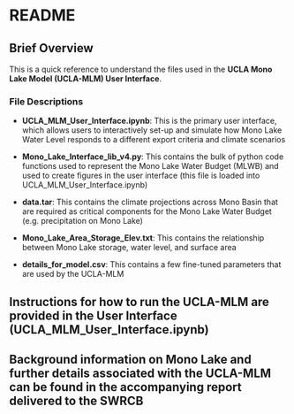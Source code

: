 # README

## Brief Overview

This is a quick reference to understand the files used in the **UCLA Mono Lake Model (UCLA-MLM) User Interface**.

### File Descriptions

- **UCLA_MLM_User_Interface.ipynb**: This is the primary user interface, which allows users to interactively set-up and simulate how Mono Lake Water Level responds to a different export criteria and climate scenarios

- **Mono_Lake_Interface_lib_v4.py**: This contains the bulk of python code functions used to represent the Mono Lake Water Budget (MLWB) and used to create figures in the user interface (this file is loaded into UCLA_MLM_User_Interface.ipynb) 

- **data.tar**: This contains the climate projections across Mono Basin that are required as critical components for the Mono Lake Water Budget (e.g. precipitation on Mono Lake)

- **Mono_Lake_Area_Storage_Elev.txt**: This contains the relationship between Mono Lake storage, water level, and surface area

- **details_for_model.csv**: This contains a few fine-tuned parameters that are used by the UCLA-MLM

## Instructions for how to run the UCLA-MLM are provided in the User Interface (UCLA_MLM_User_Interface.ipynb)
## Background information on Mono Lake and further details associated with the UCLA-MLM can be found in the accompanying report delivered to the SWRCB
